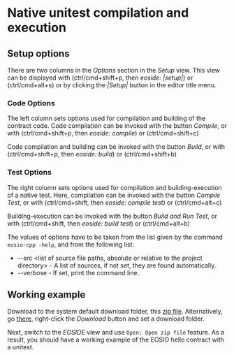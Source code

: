 # Native unitest compilation and execution

## Setup options

There are two columns in the *Options* section in the *Setup* view. This view can be displayed with (ctrl/cmd+shift+p, then *eoside: |setup|*) or (ctrl/cmd+alt+s) or by clicking the *|Setup|* button in the editor title menu.

### Code Options

The left column sets options used for compilation and building of the contract code. 
Code compilation can be invoked with the button *Compile*, or with (ctrl/cmd+shift+p, then *eoside: compile*) or (ctrl/cmd+shift+c)

Code compilation and building can be invoked with the button *Build*, or with (ctrl/cmd+shift+p, then *eoside: build*) or (ctrl/cmd+shift+b)

### Test Options

The right column sets options used for compilation and building-execution of a native test. 
Here, compilation can be invoked with the button *Compile Test*, or with (ctrl/cmd+shift, then *eoside: compile test*) or (ctrl/cmd+alt+c)

Building-execution can be invoked with the button *Build and Run Test*, or with (ctrl/cmd+shift, then *eoside: build test*) or (ctrl/cmd+alt+b)

The values of options have to be taken from the list given by the command `eosio-cpp -help`, and from the following list:

* --src \<list of source file paths, absolute or relative to the project directory\> - A list of sources, if not set, they are found automatically.
* --verbose - If set, print the command line.


## Working example

Download to the system default download folder, this [zip file](https://github.com/tokenika/eosfactory.io/raw/master/examples/hello_with_native_test.zip). 
Alternatively, go [there](https://github.com/tokenika/eosfactory.io/blob/master/examples/hello_with_native_test.zip), right-click the *Download* button and set a download folder.

Next, switch to the *EOSIDE* view and use `Open: Open zip file` feature. As a result, you should have a working example of the EOSIO hello contract with a unitest.